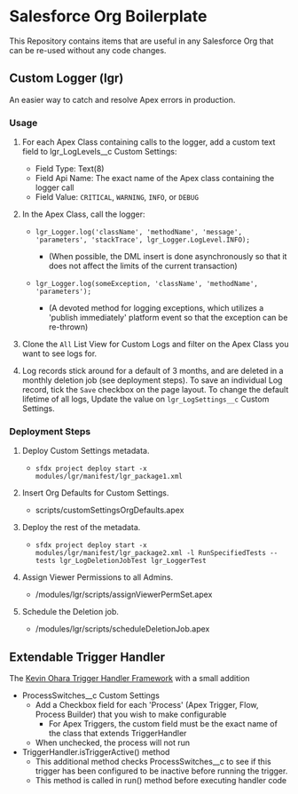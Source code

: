 # Salesforce Org Boilerplate

This Repository contains items that are useful in any Salesforce Org that can be re-used without any code changes.

## Custom Logger (lgr)

An easier way to catch and resolve Apex errors in production.

### Usage

1. For each Apex Class containing calls to the logger, add a custom text field to lgr_LogLevels__c Custom Settings:
    - Field Type: Text(8)
    - Field Api Name: The exact name of the Apex class containing the logger call
    - Field Value: `CRITICAL`, `WARNING`, `INFO`, or `DEBUG`
2. In the Apex Class, call the logger:
    - `lgr_Logger.log('className', 'methodName', 'message',  'parameters', 'stackTrace', lgr_Logger.LogLevel.INFO);`

        - (When possible, the DML insert is done asynchronously so that it does not affect the limits of the current transaction)
    - `lgr_Logger.log(someException, 'className', 'methodName', 'parameters');`
        - (A devoted method for logging exceptions, which utilizes a 'publish immediately' platform event so that the exception can be re-thrown)

3. Clone the `All` List View for Custom Logs and filter on the Apex Class you want to see logs for.

4. Log records stick around for a default of 3 months, and are deleted in a monthly deletion job (see deployment steps). To save an individual Log record, tick the `Save` checkbox on the page layout. To change the default lifetime of all logs, Update the value on `lgr_LogSettings__c` Custom Settings.

### Deployment Steps

1. Deploy Custom Settings metadata.
    - `sfdx project deploy start -x modules/lgr/manifest/lgr_package1.xml`

2. Insert Org Defaults for Custom Settings.
    - scripts/customSettingsOrgDefaults.apex

3. Deploy the rest of the metadata.
    - `sfdx project deploy start -x modules/lgr/manifest/lgr_package2.xml -l RunSpecifiedTests --tests lgr_LogDeletionJobTest lgr_LoggerTest`

4. Assign Viewer Permissions to all Admins.
    - /modules/lgr/scripts/assignViewerPermSet.apex

5. Schedule the Deletion job.
    - /modules/lgr/scripts/scheduleDeletionJob.apex



## Extendable Trigger Handler

The [Kevin Ohara Trigger Handler Framework](https://github.com/kevinohara80/sfdc-trigger-framework) with a small addition

- ProcessSwitches__c Custom Settings
    - Add a Checkbox field for each 'Process' (Apex Trigger, Flow, Process Builder) that you wish to make configurable
        - For Apex Triggers, the custom field must be the exact name of the class that extends TriggerHandler
    - When unchecked, the process will not run
- TriggerHandler.isTriggerActive() method
    - This additional method checks ProcessSwitches__c to see if this trigger has been configured to be inactive before running the trigger.
    - This method is called in run() method before executing handler code

